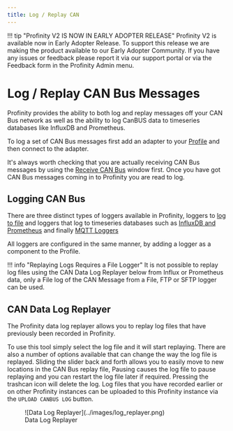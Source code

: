 ```yaml
---
title: Log / Replay CAN
---
```


!!! tip "Profinity V2 IS NOW IN EARLY ADOPTER RELEASE"
    Profinity V2 is available now in Early Adopter Release.  To support this release we are making the product available to our Early Adopter Community.  If you have any issues or feedback please report it via our support portal or via the Feedback form in the Profinity Admin menu.

# Log / Replay CAN Bus Messages

Profinity provides the ability to both log and replay messages off your CAN Bus network as well as the ability to log CanBUS data to timeseries databases like InfluxDB and Prometheus.  

To log a set of CAN Bus messages first add an adapter to your [Profile](../Getting_Started/Profiles.md) and then connect to the adapter.  

It's always worth checking that you are actually receiving CAN Bus messages by using the [Receive CAN Bus](Send_Receive_CAN_Bus_Messages.md#receive-can-packets) window first.  Once you have got CAN Bus messages coming in to Profinity you are read to log.

## Logging CAN Bus

There are three distinct types of loggers available in Profinity, loggers to [log to file](../Components/Loggers/File_Loggers.md) and loggers that log to timeseries databases such as [InfluxDB and Prometheus](../Components/Loggers/InfluxDB_Prometheus_Logger.md) and finally [MQTT Loggers](../Components/Loggers/MQTT_Logger.md)

All loggers are configured in the same manner, by adding a logger as a component to the Profile.

!!! info "Replaying Logs Requires a File Logger"
    It is not possible to replay log files using the CAN Data Log Replayer below from Influx or Prometheus data, only a File log of the CAN Message from a File, FTP or SFTP logger can be used.

## CAN Data Log Replayer

The Profinity data log replayer allows you to replay log files that have previously been recorded in Profinity.

To use this tool simply select the log file and it will start replaying.  There are also a number of options available that can change the way the log file is replayed. Sliding the slider back and forth allows you to easily move to new locations in the CAN Bus replay file, Pausing causes the log file to pause replaying and you can restart the log file later if required.  Pressing the trashcan icon will delete the log.  Log files that you have recorded earlier or on other Profinity instances can be uploaded to this Profinity instance via the `UPLOAD CANBUS LOG` button.

<figure markdown>
![Data Log Replayer](../images/log_replayer.png)
<figcaption>Data Log Replayer</figcaption>
</figure>